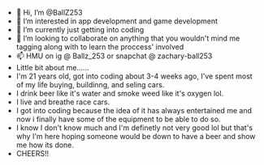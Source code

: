 - 👋 Hi, I’m @BallZ253
- 👀 I’m interested in app development and game development
- 🌱 I’m currently just getting into coding
- 💞️ I’m looking to collaborate on anything that you wouldn't mind me tagging along with to learn the proccess' involved
- 📫 HMU on ig @ Ballz_253 or snapchat @ zachary-ball253
- Little bit about me......
- I'm 21 years old, got into coding about 3-4 weeks ago, I've spent most of my life buying, buildinng, and seling cars.
-  I drink beer like it's water and smoke weed like it's oxygen lol.
- I live and breathe race cars.
- I got into coding because the idea of it has always entertained me and now i finally have some of the equipment to be able to do so.
- I know I don't know much and I'm definetly not very good lol but that's why I'm here hoping someone would be down to have a beer and show me how its done.
- CHEERS!!

<!---
BallZ253/BallZ253 is a ✨ special ✨ repository because its `README.md` (this file) appears on your GitHub profile.
You can click the Preview link to take a look at your changes.
--->

